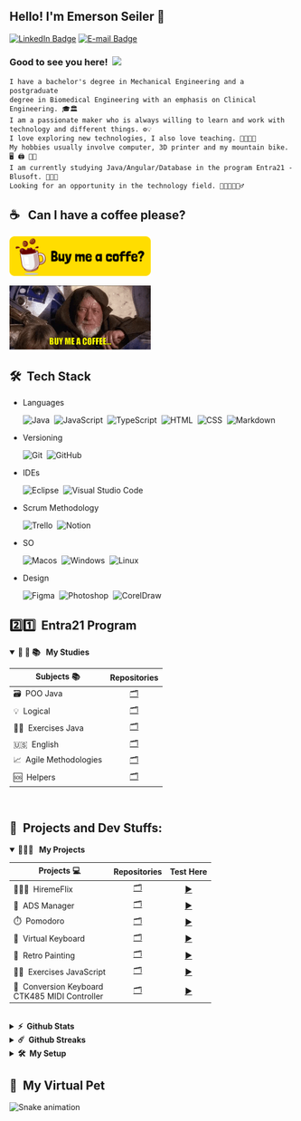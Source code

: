 ## Hello! I'm Emerson Seiler 👋

[![LinkedIn Badge](https://img.shields.io/badge/-Linkedin-0E76A8?style=flat-square&logo=Linkedin&logoColor=white)](https://www.linkedin.com/in/seileremerson/)
[![E-mail Badge](https://img.shields.io/badge/-Gmail-BB001B?style=flat-square&logo=Gmail&logoColor=white)](https://mail.google.com/mail/u/0/?fs=1&to=seiler.emerson@gmail.com&su=HELLO+-+Emerson!&body=Ol%C3%A1+Emerson%20Seiler,+Tudo+bem?&tf=cm)

### Good to see you here! &nbsp;![](https://komarev.com/ghpvc/?username=seiler-emerson)

    I have a bachelor's degree in Mechanical Engineering and a postgraduate
    degree in Biomedical Engineering with an emphasis on Clinical Engineering. 🎓🏛
    I am a passionate maker who is always willing to learn and work with
    technology and different things. ⚙️💡
    I love exploring new technologies, I also love teaching. 🚀👨🏻‍💻
    My hobbies usually involve computer, 3D printer and my mountain bike. 🖥️ 🖨️ 🚴🏼
    I am currently studying Java/Angular/Database in the program Entra21 - Blusoft. 👨🏻‍🎓
    Looking for an opportunity in the technology field. 👨🏻‍💼🙋🏻‍♂️

## ☕ &nbsp; Can I have a coffee please?

<!-- <a href="https://www.paypal.com/donate/?hosted_button_id=TTDDVB4XUZ4CC" target="_blank"><img src="./img/button/coffe_button.png" alt="Buy Me A Coffee" height="70px" width="250px" ></a> -->
<a href="https://www.buymeacoffee.com/seileremerson" target="_blank"><img src="./img/button/coffe_button.png" alt="Buy Me A Coffee" height="70px" width="250px" ></a>

<a href="https://www.buymeacoffee.com/seileremerson" target="_blank"><img src="./img/gif/jedi_coffe.gif" alt="Buy Me A Coffee" width="250px"></a>

<!-- <img src="./img/gif/boy_machine.gif" width="250" /> -->



## 🛠 &nbsp;Tech Stack

- Languages

    ![Java](https://img.shields.io/badge/-Java-red?style=flat&logo=java&logoColor=FFFFFF)&nbsp;
    ![JavaScript](https://img.shields.io/badge/-JavaScript-F7DF1E?style=flat&logo=javascript&logoColor=000000)&nbsp;
    ![TypeScript](https://img.shields.io/badge/-TypeScript-3178C6?style=flat&logo=TypeScript&logoColor=FFFFFF)&nbsp;
    ![HTML](https://img.shields.io/badge/-HTML-E44D26?style=flat&logo=HTML5&logoColor=FFFFFF)&nbsp;
    ![CSS](https://img.shields.io/badge/-CSS-1B73BA?style=flat&logo=CSS3&logoColor=FFFFFF)&nbsp;
    ![Markdown](https://img.shields.io/badge/-Markdown-FFFFFF?style=flat&logo=markdown&logoColor=000000)&nbsp;

- Versioning

  ![Git](https://img.shields.io/badge/-Git-F14F32?style=flat&logo=git&logoColor=FFFFFF)&nbsp;
  ![GitHub](https://img.shields.io/badge/-GitHub-FFFFFF?style=flat&logo=github&logoColor=000000)&nbsp;

- IDEs

  ![Eclipse](https://img.shields.io/badge/-Eclipse-2D2056?style=flat&logo=eclipse&logoColor=FFFFFF)&nbsp;
  ![Visual Studio Code](https://img.shields.io/badge/-Visual%20Studio%20Code-26B1F2?style=flat&logo=visual-studio-code&logoColor=FFFFFF)&nbsp;

- Scrum Methodology

  ![Trello](https://img.shields.io/badge/-Trello-0079BF?style=flat&logo=trello&logoColor=FFFFFF)&nbsp;
  ![Notion](https://img.shields.io/badge/-Notion-FFFFFF?style=flat&logo=notion&logoColor=000000)&nbsp;

- SO

  ![Macos](https://img.shields.io/badge/-MacOS-FFFFFF?style=flat&logo=apple&logoColor=000000)&nbsp;
  ![Windows](https://img.shields.io/badge/-Windows-007AD4?style=flat&logo=windows&logoColor=FFFFFF)&nbsp;
  ![Linux](https://img.shields.io/badge/-Linux-FFFFFF?style=flat&logo=linux&logoColor=000000)&nbsp;

- Design

  ![Figma](https://img.shields.io/badge/-Figma-F34E1E?style=flat&logo=figma&logoColor=FFFFFF)&nbsp;
  ![Photoshop](https://img.shields.io/badge/-Photoshop-001834?style=flat&logo=data:image/png;base64,iVBORw0KGgoAAAANSUhEUgAAAA8AAAAOCAYAAADwikbvAAAACXBIWXMAAAsTAAALEwEAmpwYAAAAAXNSR0IArs4c6QAAAARnQU1BAACxjwv8YQUAAAC8SURBVHgBpZPhDcIgEIVP4n8ZATfoCHUCHaFOYFdwAlfQCawT4Aa6Ad1ANsBH8mIqIYr4ki+lB1feXUFCCAZY4EKZbmAjURicw+96AD2LI6nTap4EBuCBBg0wH5KNJHZa9qAtKKlTmS92wGKyx/MCxmgRLMF+ujCX7Gl/oP0T4xas31ZmbGta79lVx3eTlJG1He06cODOnrs232wbsEhiV9Z8B7vpxD//eaukXqOirapkYReP7GzJmX5djCdVoi8ZNPULBAAAAABJRU5ErkJggg==)&nbsp;
  ![CorelDraw](https://img.shields.io/badge/-CorelDraw-B2D934?style=flat&logo=data:image/png;base64,iVBORw0KGgoAAAANSUhEUgAAAAsAAAAPCAYAAAAyPTUwAAAACXBIWXMAAAsTAAALEwEAmpwYAAAAAXNSR0IArs4c6QAAAARnQU1BAACxjwv8YQUAAADPSURBVHgBjZLBDcIwEARPCX/cAX7yI1RASkgJdEAp0AF0AFRA6MA8+TkVkA5gLfbIOUKIlUa24/XexUkpuWrgwRbcwRxE3Sw4OrChuQINONJ4YcBHa/DgPG0+yQzsSFMwLSlwrEzIErRgoW14GqJpScy8p8cVJtFzjMYceSBqcuDCllf1fH5TsyYE9n8dJa+4d1BzC840a1vBtBBtcj9KSep4uGOYTEzJE5jKcBtp7VN5NZSSq6PZ86WCqfRVTvK7/qla3p96/4/ZyfD3ZXoBvzEwpRIZkDkAAAAASUVORK5CYII=)&nbsp;


## 2️⃣1️⃣&nbsp; Entra21 Program

<details open>
  <summary><b>📐 🧮 📚 &nbsp; My Studies</b></summary>

  | Subjects 📚 | Repositories |
  |------|---------|
  |🗃️&nbsp; POO Java |[<div align="center">🗂</div>](https://github.com/seiler-emerson/Entra21_POO_Java_2022)
  |💡&nbsp; Logical|[<div align="center">🗂</div>](https://github.com/seiler-emerson/Entra21_Logica_Java_2022)
  |✍🏻&nbsp; Exercises Java|[<div align="center">🗂</div>](https://github.com/seiler-emerson/Exercicios_Java)|[▶️](https://github.com/seiler-emerson/Exercicios_Java)
  |🇺🇸&nbsp; English |[<div align="center">🗂</div>](https://github.com/seiler-emerson/Entra21_English_Java_2022)
  |📈&nbsp; Agile Methodologies|[<div align="center">🗂</div>](https://github.com/seiler-emerson/Entra21_Agile_Methodologies_Java_2022)
  |🆘&nbsp; Helpers |[<div align="center">🗂</div>](https://github.com/seiler-emerson/helpers_entra21_2022)


  <br />
</details>


## 🚀&nbsp; Projects and Dev Stuffs:

<details open>
  <summary><b>👨🏻‍🚀 &nbsp; My Projects</b></summary>

  | Projects 💻 | Repositories | Test Here |
  |------|---------|---------|
  |👨🏻‍💼&nbsp; HiremeFlix|[<div align="center">🗂</div>](https://github.com/seiler-emerson/hiremeflix)|[<div align="center">▶️</div>](https://seiler-emerson.github.io/hiremeflix/)
  |🎥&nbsp; ADS Manager|[<div align="center">🗂</div>](https://github.com/seiler-emerson/proway_capgemini_2021)|[<div align="center">▶️</div>](https://seiler-emerson.github.io/proway_capgemini_2021/)
  |⏱️&nbsp; Pomodoro|[<div align="center">🗂</div>](https://github.com/seiler-emerson/pomodoro)|[<div align="center">▶️</div>](https://seiler-emerson.github.io/pomodoro/)
  |🎹&nbsp; Virtual Keyboard|[<div align="center">🗂</div>](https://github.com/seiler-emerson/keyboard_piano)|[<div align="center">▶️</div>](https://seiler-emerson.github.io/keyboard_piano/)
  |🎨&nbsp; Retro Painting|[<div align="center">🗂</div>](https://github.com/seiler-emerson/retro_painting)|[<div align="center">▶️</div>](https://seiler-emerson.github.io/retro_painting/)
  |✍🏻&nbsp; Exercises JavaScript|[<div align="center">🗂</div>](https://github.com/seiler-emerson/exercicios_JavaScript_CursoEmVideo)|[<div align="center">▶️</div>](https://github.com/seiler-emerson/exercicios_JavaScript_CursoEmVideo)
  |🎹&nbsp; Conversion Keyboard <br> CTK485 MIDI Controller|[<div align="center">🗂</div>](https://github.com/seiler-emerson/CTK485_Arduino_Mega)|[<div align="center">▶︎</div>](https://github.com/seiler-emerson/CTK485_Arduino_Mega)

  <br />
</details>

<details>	
  <summary><b>⚡&nbsp; Github Stats</b></summary>
  <!-- MEUS STATUS  -->
  <br />
  <a href="https://github.com/seiler-emerson">
  <img height="180em" src="https://github-readme-stats.vercel.app/api?username=seiler-emerson&show_icons=true&theme=dark&include_all_commits=true&count_private=true"/>
  <img height="180em" src="https://github-readme-stats.vercel.app/api/top-langs/?username=seiler-emerson&layout=compact&langs_count=7&theme=dark"/>
  </a>
</details>

<details>	
  <summary><b>☄️&nbsp; Github Streaks</b></summary>
  <!-- MINHA ROTINA -->
  <br />
  <img height="180em" src="https://github-readme-streak-stats.herokuapp.com/?user=seiler-emerson&hide_border=true&theme=dark" />
</details>
 
<details>	
  <br />
  <summary><b>🛠️&nbsp; My Setup</b></summary>
  
    - OS: MacOS Monterey (👀 Hackintosh)/ Windows10 / POP OS 22.04
    - Desktop: i5 10400 / 48gb
    - Code Editor: Eclipse / VS Code

</details>


## 🐍&nbsp; My Virtual Pet
  
![Snake animation](https://github.com/seiler-emerson/seiler-emerson/blob/output/github-contribution-grid-snake.svg)

